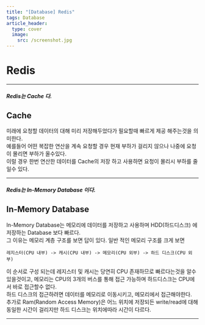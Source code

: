 ```yaml
---
title: "[Database] Redis"
tags: Database
article_header:
  type: cover
  image:
    src: /screenshot.jpg
---
```


# Redis 
---	
##### Redis는 Cache 다.

## Cache

미래에 요청할 데이터의 대해 미리 저장해두었다가 필요할때 빠르게 제공 해주는것을 의미한다.<br>
예를들어 어떤 복잡한 연산을 계속 요청할 경우 현재 부하가 걸리지 않으나 나중에 요청이 몰리면 부하가 올수있다.<br>
이럴 경우 한번 연산한 데이터를 Cache의 저장 하고 사용하면 요청이 몰리시 부하를 줄일수 있다.      

---	

##### Redis는 In-Memory Database 이다.

## In-Memory Database

In-Memory Database는 메모리에 데이터를 저장하고 사용하며 HDD(하드디스크) 에 저장하는 Database 보다 빠르다.<br>
그 이유는 메모리 계층 구조를 보면 답이 있다. 일반 적인 메모리 구조를 크게 보면 

`레지스터(CPU 내부) -> 캐시(CPU 내부) -> 메모리(CPU 외부) -> 하드 디스크(CPU 외부)`

이 순서로 구성 되는데 레지스터 및 캐시는 당연히 CPU 존재하므로 빠르다는것을 알수있을것이고, 메모리는 CPU의 3개의 버스를 통해 접근 가능하며 하드디스크는 CPU에서 바로 접근할수 없다.<br>
하드 디스크의 접근하려면 데이터를 메모리로 이동시키고, 메모리에서 접근해야한다.<br>
추가로 Ram(Random Access Memory)은 어느 위치에 저장되든 write/read에 대해 동일한 시간이 걸리지만 하드 디스크는 위치에따라 시간이 다르다.

---	